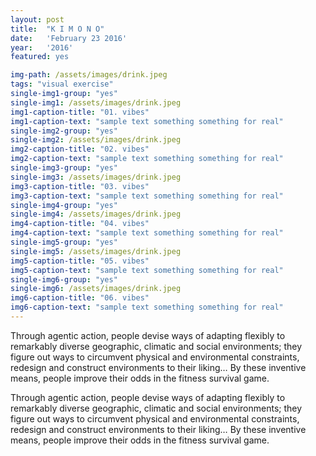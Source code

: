 ```yaml
---
layout: post
title:  "K I M O N O"
date:   'February 23 2016'
year:	'2016'
featured: yes

img-path: /assets/images/drink.jpeg
tags: "visual exercise"
single-img1-group: "yes"
single-img1: /assets/images/drink.jpeg
img1-caption-title: "01. vibes"
img1-caption-text: "sample text something something for real"
single-img2-group: "yes"
single-img2: /assets/images/drink.jpeg
img2-caption-title: "02. vibes"
img2-caption-text: "sample text something something for real"
single-img3-group: "yes"
single-img3: /assets/images/drink.jpeg
img3-caption-title: "03. vibes"
img3-caption-text: "sample text something something for real"
single-img4-group: "yes"
single-img4: /assets/images/drink.jpeg
img4-caption-title: "04. vibes"
img4-caption-text: "sample text something something for real"
single-img5-group: "yes"
single-img5: /assets/images/drink.jpeg
img5-caption-title: "05. vibes"
img5-caption-text: "sample text something something for real"
single-img6-group: "yes"
single-img6: /assets/images/drink.jpeg
img6-caption-title: "06. vibes"
img6-caption-text: "sample text something something for real"
---
```



Through agentic action, people devise ways of adapting flexibly to remarkably diverse geographic, climatic and social environments; they figure out ways to circumvent physical and environmental constraints, redesign and construct environments to their liking… By these inventive means, people improve their odds in the fitness survival game.  

Through agentic action, people devise ways of adapting flexibly to remarkably diverse geographic, climatic and social environments; they figure out ways to circumvent physical and environmental constraints, redesign and construct environments to their liking… By these inventive means, people improve their odds in the fitness survival game.  





